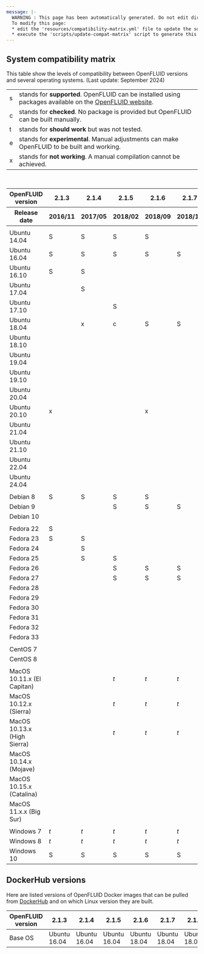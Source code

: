 ```yaml
---
message: |-
  WARNING : This page has been automatically generated. Do not edit directly.
  To modify this page:
  * edit the 'resources/compatibility-matrix.yml' file to update the source data
  * execute the 'scripts/update-compat-matrix' script to generate this file
---
```



## System compatibility matrix
This table show the levels of compatibility between OpenFLUID versions and several operating systems. (Last update: September 2024)

<div class="compatibility-matrix">
  <table class="legend">
    <tr><td class="status-s example">s</td><td class="detail">stands for <b>supported</b>. OpenFLUID can be installed using packages available on the <a href="https://www.openfluid-project.org/downloads/">OpenFLUID website</a>.</td></tr>
    <tr><td class="status-c example">c</td><td class="detail">stands for <b>checked</b>. No package is provided but OpenFLUID can be built manually.</td></tr>
    <tr><td class="status-t example">t</td><td class="detail">stands for <b>should work</b> but was not tested.</td></tr>
    <tr><td class="status-e example">e</td><td class="detail">stands for <b>experimental</b>. Manual adjustments can make OpenFLUID to be built and working.</td></tr>
    <tr><td class="status-x example">x</td><td class="detail">stands for <b>not working</b>. A manual compilation cannot be achieved.</td></tr>
  </table>
</div>


<br/>

<table class="compatibility-matrix">
<thead>
<tr>
<th>OpenFLUID version</th>
<th>2.1.3</th>
<th>2.1.4</th>
<th>2.1.5</th>
<th>2.1.6</th>
<th>2.1.7</th>
<th>2.1.8</th>
<th>2.1.9</th>
<th>2.1.10</th>
<th>2.1.11</th>
</tr>
<tr>
<th>Release date</th>
<th>2016/11</th>
<th>2017/05</th>
<th>2018/02</th>
<th>2018/09</th>
<th>2018/12</th>
<th>2019/04</th>
<th>2019/10</th>
<th>2020/09</th>
<th>2021/03</th>
</tr>
</thead>
<tr><td></td><td></td><td></td><td></td><td></td><td></td><td></td><td></td><td></td><td></td></tr>
<tr><td class="OSname">Ubuntu 14.04</td><td class="status-s">S</td><td class="status-s">S</td><td class="status-s">S</td><td class="status-s">S</td><td></td><td></td><td></td><td></td><td></td></tr>
<tr><td class="OSname">Ubuntu 16.04</td><td class="status-s">S</td><td class="status-s">S</td><td class="status-s">S</td><td class="status-s">S</td><td class="status-s">S</td><td class="status-c">c</td><td class="status-s">S</td><td class="status-x">x</td><td class="status-x">x</td></tr>
<tr><td class="OSname">Ubuntu 16.10</td><td class="status-s">S</td><td class="status-s">S</td><td></td><td></td><td></td><td></td><td></td><td></td><td></td></tr>
<tr><td class="OSname">Ubuntu 17.04</td><td></td><td class="status-s">S</td><td></td><td></td><td></td><td></td><td></td><td></td><td></td></tr>
<tr><td class="OSname">Ubuntu 17.10</td><td></td><td></td><td class="status-s">S</td><td></td><td></td><td></td><td></td><td></td><td></td></tr>
<tr><td class="OSname">Ubuntu 18.04</td><td></td><td class="status-x">x</td><td class="status-c">c</td><td class="status-s">S</td><td class="status-s">S</td><td class="status-s">S</td><td class="status-s">S</td><td class="status-s">S</td><td class="status-s">S</td></tr>
<tr><td class="OSname">Ubuntu 18.10</td><td></td><td></td><td></td><td></td><td></td><td class="status-s">S</td><td></td><td></td><td></td></tr>
<tr><td class="OSname">Ubuntu 19.04</td><td></td><td></td><td></td><td></td><td></td><td class="status-s">S</td><td class="status-s">S</td><td></td><td></td></tr>
<tr><td class="OSname">Ubuntu 19.10</td><td></td><td></td><td></td><td></td><td></td><td></td><td></td><td class="status-s">S</td><td></td></tr>
<tr><td class="OSname">Ubuntu 20.04</td><td></td><td></td><td></td><td></td><td></td><td></td><td></td><td class="status-s">S</td><td class="status-s">S</td></tr>
<tr><td class="OSname">Ubuntu 20.10</td><td class="status-x">x</td><td></td><td></td><td class="status-x">x</td><td></td><td class="status-x">x</td><td class="status-x">x</td><td class="status-c">c</td><td class="status-s">S</td></tr>
<tr><td class="OSname">Ubuntu 21.04</td><td></td><td></td><td></td><td></td><td></td><td></td><td></td><td></td><td class="status-e">e</td></tr>
<tr><td class="OSname">Ubuntu 21.10</td><td></td><td></td><td></td><td></td><td></td><td></td><td></td><td></td><td class="status-e">e</td></tr>
<tr><td class="OSname">Ubuntu 22.04</td><td></td><td></td><td></td><td></td><td></td><td></td><td></td><td></td><td class="status-s">S</td></tr>
<tr><td class="OSname">Ubuntu 24.04</td><td></td><td></td><td></td><td></td><td></td><td></td><td></td><td></td><td class="status-s">S</td></tr>
<tr><td></td><td></td><td></td><td></td><td></td><td></td><td></td><td></td><td></td><td></td></tr>
<tr><td class="OSname">Debian 8</td><td class="status-s">S</td><td class="status-s">S</td><td class="status-s">S</td><td class="status-s">S</td><td></td><td></td><td></td><td></td><td></td></tr>
<tr><td class="OSname">Debian 9</td><td></td><td></td><td class="status-s">S</td><td class="status-s">S</td><td class="status-s">S</td><td class="status-s">S</td><td class="status-s">S</td><td class="status-s">S</td><td class="status-s">S</td></tr>
<tr><td class="OSname">Debian 10</td><td></td><td></td><td></td><td></td><td></td><td></td><td class="status-s">S</td><td class="status-s">S</td><td class="status-s">S</td></tr>
<tr><td></td><td></td><td></td><td></td><td></td><td></td><td></td><td></td><td></td><td></td></tr>
<tr><td class="OSname">Fedora 22</td><td class="status-s">S</td><td></td><td></td><td></td><td></td><td></td><td></td><td></td><td></td></tr>
<tr><td class="OSname">Fedora 23</td><td class="status-s">S</td><td class="status-s">S</td><td></td><td></td><td></td><td></td><td></td><td></td><td></td></tr>
<tr><td class="OSname">Fedora 24</td><td></td><td class="status-s">S</td><td></td><td></td><td></td><td></td><td></td><td></td><td></td></tr>
<tr><td class="OSname">Fedora 25</td><td></td><td class="status-s">S</td><td class="status-s">S</td><td></td><td></td><td></td><td></td><td></td><td></td></tr>
<tr><td class="OSname">Fedora 26</td><td></td><td></td><td class="status-s">S</td><td class="status-s">S</td><td class="status-s">S</td><td></td><td></td><td></td><td></td></tr>
<tr><td class="OSname">Fedora 27</td><td></td><td></td><td class="status-s">S</td><td class="status-s">S</td><td class="status-s">S</td><td class="status-s">S</td><td></td><td></td><td></td></tr>
<tr><td class="OSname">Fedora 28</td><td></td><td></td><td></td><td></td><td></td><td class="status-s">S</td><td class="status-s">S</td><td></td><td></td></tr>
<tr><td class="OSname">Fedora 29</td><td></td><td></td><td></td><td></td><td></td><td class="status-s">S</td><td class="status-s">S</td><td></td><td></td></tr>
<tr><td class="OSname">Fedora 30</td><td></td><td></td><td></td><td></td><td></td><td></td><td class="status-s">S</td><td class="status-s">S</td><td></td></tr>
<tr><td class="OSname">Fedora 31</td><td></td><td></td><td></td><td></td><td></td><td></td><td></td><td class="status-s">S</td><td></td></tr>
<tr><td class="OSname">Fedora 32</td><td></td><td></td><td></td><td></td><td></td><td></td><td></td><td class="status-s">S</td><td class="status-s">S</td></tr>
<tr><td class="OSname">Fedora 33</td><td></td><td></td><td></td><td></td><td></td><td></td><td></td><td></td><td class="status-s">S</td></tr>
<tr><td></td><td></td><td></td><td></td><td></td><td></td><td></td><td></td><td></td><td></td></tr>
<tr><td class="OSname">CentOS 7</td><td></td><td></td><td></td><td></td><td></td><td></td><td></td><td class="status-e">e</td><td></td></tr>
<tr><td class="OSname">CentOS 8</td><td></td><td></td><td></td><td></td><td></td><td></td><td></td><td class="status-e">e</td><td></td></tr>
<tr><td></td><td></td><td></td><td></td><td></td><td></td><td></td><td></td><td></td><td></td></tr>
<tr><td class="OSname">MacOS 10.11.x (El Capitan)</td><td></td><td></td><td class="status-t"><i>t</i></td><td class="status-t"><i>t</i></td><td class="status-t"><i>t</i></td><td class="status-t"><i>t</i></td><td class="status-t"><i>t</i></td><td></td><td></td></tr>
<tr><td class="OSname">MacOS 10.12.x (Sierra)</td><td></td><td></td><td class="status-t"><i>t</i></td><td class="status-t"><i>t</i></td><td class="status-t"><i>t</i></td><td class="status-t"><i>t</i></td><td class="status-t"><i>t</i></td><td></td><td></td></tr>
<tr><td class="OSname">MacOS 10.13.x (High Sierra)</td><td></td><td></td><td class="status-t"><i>t</i></td><td class="status-t"><i>t</i></td><td class="status-t"><i>t</i></td><td class="status-t"><i>t</i></td><td class="status-t"><i>t</i></td><td></td><td></td></tr>
<tr><td class="OSname">MacOS 10.14.x (Mojave)</td><td></td><td></td><td></td><td></td><td></td><td></td><td></td><td class="status-s">S</td><td></td></tr>
<tr><td class="OSname">MacOS 10.15.x (Catalina)</td><td></td><td></td><td></td><td></td><td></td><td></td><td></td><td class="status-s">S</td><td class="status-s">S</td></tr>
<tr><td class="OSname">MacOS 11.x.x (Big Sur)</td><td></td><td></td><td></td><td></td><td></td><td></td><td></td><td></td><td class="status-c">c</td></tr>
<tr><td></td><td></td><td></td><td></td><td></td><td></td><td></td><td></td><td></td><td></td></tr>
<tr><td class="OSname">Windows 7</td><td class="status-t"><i>t</i></td><td class="status-t"><i>t</i></td><td class="status-t"><i>t</i></td><td class="status-t"><i>t</i></td><td class="status-t"><i>t</i></td><td class="status-t"><i>t</i></td><td class="status-t"><i>t</i></td><td class="status-t"><i>t</i></td><td class="status-t"><i>t</i></td></tr>
<tr><td class="OSname">Windows 8</td><td class="status-t"><i>t</i></td><td class="status-t"><i>t</i></td><td class="status-t"><i>t</i></td><td class="status-t"><i>t</i></td><td class="status-t"><i>t</i></td><td class="status-t"><i>t</i></td><td class="status-t"><i>t</i></td><td class="status-t"><i>t</i></td><td class="status-t"><i>t</i></td></tr>
<tr><td class="OSname">Windows 10</td><td class="status-s">S</td><td class="status-s">S</td><td class="status-s">S</td><td class="status-s">S</td><td class="status-s">S</td><td class="status-s">S</td><td class="status-s">S</td><td class="status-s">S</td><td class="status-s">S</td></tr>
</tbody>
</table>


## DockerHub versions
Here are listed versions of OpenFLUID Docker images that can be pulled from [DockerHub](https://hub.docker.com/r/openfluid/openfluid) and on which Linux version they are built.

<table class="compatibility-matrix">
<thead>
<tr><th>OpenFLUID version</th>

<th>2.1.3</th>

<th>2.1.4</th>

<th>2.1.5</th>

<th>2.1.6</th>

<th>2.1.7</th>

<th>2.1.8</th>

<th>2.1.9</th>

<th>2.1.10</th>

<th>2.1.11</th>

</thead>
<tr><td>Base OS</td>

<td>Ubuntu 16.04</td>

<td>Ubuntu 16.04</td>

<td>Ubuntu 16.04</td>

<td>Ubuntu 18.04</td>

<td>Ubuntu 18.04</td>

<td>Ubuntu 18.04</td>

<td>Ubuntu 18.04</td>

<td>Ubuntu 20.04</td>

<td>Ubuntu 20.04</td>

</tr>
</table>